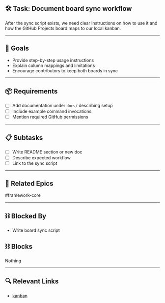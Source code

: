 ## 🛠️ Task: Document board sync workflow

After the sync script exists, we need clear instructions on how to use it and how the GitHub Projects board maps to our local kanban.

---

## 🎯 Goals
- Provide step-by-step usage instructions
- Explain column mappings and limitations
- Encourage contributors to keep both boards in sync

---

## 📦 Requirements
- [ ] Add documentation under `docs/` describing setup
- [ ] Include example command invocations
- [ ] Mention required GitHub permissions

---

## 📋 Subtasks
- [ ] Write README section or new doc
- [ ] Describe expected workflow
- [ ] Link to the sync script

---

## 🔗 Related Epics
#framework-core

---

## ⛓️ Blocked By
- Write board sync script

## ⛓️ Blocks
Nothing

---

## 🔍 Relevant Links
- [kanban](../boards/kanban.md)
